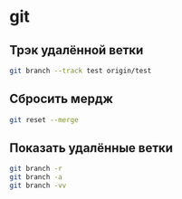 # git
## Трэк удалённой ветки
```bash
git branch --track test origin/test
```
## Сбросить мердж
```bash
git reset --merge
```
## Показать удалённые ветки
```bash
git branch -r
git branch -a
git branch -vv
```
